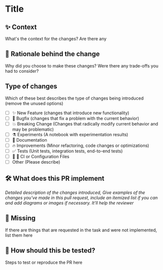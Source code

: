 # Title

## ✨ Context

What's the context for the changes? Are there any

## 🧠 Rationale behind the change

Why did you choose to make these changes? Were there any trade-offs you had to consider?

## Type of changes

Which of these best describes the type of changes being introduced
(remove the unused options)

- [ ] ✨ New Feature (changes that introduce new functionality)
- [ ] 🐛 Bugfix (changes that fix a problem with the current behavior)
- [ ] 💥 Breaking Change (Changes that radically modify current behavior and may be problematic)
- [ ] ⚗️  Experiments (A notebook with experimentation results)
- [ ] 📝 Documentation
- [ ] 🔥 Improvements (Minor refactoring, code changes or optimizations)
- [ ] ✅ Tests (Unit tests, integration tests, end-to-end tests)
- [ ] 👷 🔧 CI or Configuration Files
- [ ] Other (Please describe)

## 🛠 What does this PR implement

_Detailed description of the changes introduced, Give examples of the changes you've made in this pull request, include an itemized list if you can and
add diagrams or images if necessary. It'll help the reviewer_

## 🙈 Missing

If there are things that are requested in the task and were not implemented, list them here

## 🧪 How should this be tested?

Steps to test or reproduce the PR here

